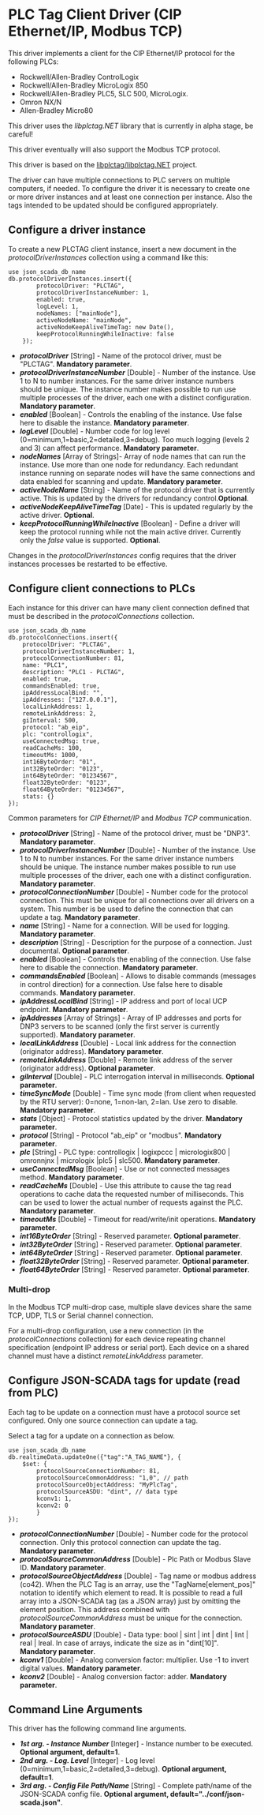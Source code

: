 # PLC Tag Client Driver (CIP Ethernet/IP, Modbus TCP)

This driver implements a client for the CIP Ethernet/IP protocol for the following PLCs:

* Rockwell/Allen-Bradley ControlLogix
* Rockwell/Allen-Bradley MicroLogix 850
* Rockwell/Allen-Bradley PLC5, SLC 500, MicroLogix.
* Omron NX/N
* Allen-Bradley Micro80

This driver uses the _libplctag.NET_ library that is currently in alpha stage, be careful!

This driver eventually will also support the Modbus TCP protocol.

This driver is based on the [libplctag/libplctag.NET](https://github.com/libplctag/libplctag.NET) project.

The driver can have multiple connections to PLC servers on multiple computers, if needed.
To configure the driver it is necessary to create one or more driver instances and at least one connection per instance. Also the tags intended to be updated should be configured appropriately.

##  Configure a driver instance

To create a new PLCTAG client instance, insert a new document in the _protocolDriverInstances_ collection using a command like this:

    use json_scada_db_name
    db.protocolDriverInstances.insert({
            protocolDriver: "PLCTAG",
            protocolDriverInstanceNumber: 1,
            enabled: true,
            logLevel: 1,
            nodeNames: ["mainNode"], 
            activeNodeName: "mainNode",
            activeNodeKeepAliveTimeTag: new Date(),
            keepProtocolRunningWhileInactive: false
        });

* _**protocolDriver**_ [String] - Name of the protocol driver, must be "PLCTAG". **Mandatory parameter**.
* _**protocolDriverInstanceNumber**_ [Double] - Number of the instance. Use 1 to N to number instances. For the same driver instance numbers should be unique. The instance number makes possible to run use multiple processes of the driver, each one with a distinct configuration. **Mandatory parameter**.
* _**enabled**_ [Boolean] - Controls the enabling of the instance. Use false here to disable the instance. **Mandatory parameter**.
* _**logLevel**_ [Double] - Number code for log level (0=minimum,1=basic,2=detailed,3=debug). Too much logging (levels 2 and 3) can affect performance. **Mandatory parameter**.
* _**nodeNames**_ [Array of Strings]- Array of node names that can run the instance. Use more than one node for redundancy. Each redundant instance running on separate nodes will have the same connections and data enabled for scanning and update. **Mandatory parameter**.
* _**activeNodeName**_ [String] - Name of the protocol driver that is currently active. This is updated by the drivers for redundancy control.**Optional**.
* _**activeNodeKeepAliveTimeTag**_ [Date] - This is updated regularly  by the active driver. **Optional**.
* _**keepProtocolRunningWhileInactive**_ [Boolean] - Define a driver will keep the protocol running while not the main active driver. Currently only the _false_ value is supported. **Optional**.

Changes in the _protocolDriverInstances_ config requires that the driver instances processes be restarted to be effective.

## Configure client connections to PLCs

Each instance for this driver can have many client connection defined that must be described in the _protocolConnections_ collection.

    use json_scada_db_name
    db.protocolConnections.insert({
        protocolDriver: "PLCTAG",
        protocolDriverInstanceNumber: 1,
        protocolConnectionNumber: 81,
        name: "PLC1",
        description: "PLC1 - PLCTAG",
        enabled: true,
        commandsEnabled: true,
        ipAddressLocalBind: "", 
        ipAddresses: ["127.0.0.1"],
        localLinkAddress: 1,
        remoteLinkAddress: 2,
        giInterval: 500, 
        protocol: "ab_eip",
        plc: "controllogix",
        useConnectedMsg: true,
        readCacheMs: 100,
        timeoutMs: 1000,
        int16ByteOrder: "01",
        int32ByteOrder: "0123",
        int64ByteOrder: "01234567",
        float32ByteOrder: "0123",
        float64ByteOrder: "01234567",        
        stats: {}
    });

Common parameters for _CIP Ethernet/IP_ and _Modbus TCP_ communication.
* _**protocolDriver**_ [String] - Name of the protocol driver, must be  "DNP3". **Mandatory parameter**.
* _**protocolDriverInstanceNumber**_ [Double] - Number of the instance. Use 1 to N to number instances. For the same driver instance numbers should be unique. The instance number makes possible to run use multiple processes of the driver, each one with a distinct configuration. **Mandatory parameter**.
* _**protocolConnectionNumber**_ [Double] - Number code for the protocol connection. This must be unique for all connections over all drivers on a system. This number is be used to define the connection that can update a tag. **Mandatory parameter**.
* _**name**_ [String] - Name for a connection. Will be used for logging. **Mandatory parameter**.
* _**description**_ [String] - Description for the purpose of a connection. Just documental. **Optional parameter**.
* _**enabled**_ [Boolean] - Controls the enabling of the connection. Use false here to disable the connection. **Mandatory parameter**.
* _**commandsEnabled**_ [Boolean] - Allows to disable commands (messages in control direction) for a connection. Use false here to disable commands. **Mandatory parameter**.
* _**ipAddressLocalBind**_ [String] - IP address and port of local UCP endpoint. **Mandatory parameter**.
* _**ipAddresses**_ [Array of Strings] - Array of IP addresses and ports for DNP3 servers to be scanned (only the first server is currently supported). **Mandatory parameter**.
* _**localLinkAddress**_ [Double] - Local link address for the connection (originator address). **Mandatory parameter**.
* _**remoteLinkAddress**_ [Double] - Remote link address of the server (originator address). **Optional parameter**.
* _**giInterval**_ [Double] - PLC interrogation interval in milliseconds. **Optional parameter**.
* _**timeSyncMode**_ [Double] - Time sync mode (from client when requested by the RTU server): 0=none, 1=non-lan, 2=lan. Use zero to disable. **Mandatory parameter**.
* _**stats**_ [Object] - Protocol statistics updated by the driver. **Mandatory parameter**.
* _**protocol**_ [String] - Protocol "ab_eip" or "modbus". **Mandatory parameter**.
* _**plc**_ [String] - PLC type: controllogix | logixpccc | micrologix800 | omronnjnx | micrologix |plc5 | slc500. **Mandatory parameter**.
* _**useConnectedMsg**_ [Boolean] - Use or not connected messages method. **Mandatory parameter**.
* _**readCacheMs**_ [Double] - Use this attribute to cause the tag read operations to cache data the requested number of milliseconds. This can be used to lower the actual number of requests against the PLC. **Mandatory parameter**.
* _**timeoutMs**_ [Double] - Timeout for read/write/init operations. **Mandatory parameter**.
* _**int16ByteOrder**_ [String] - Reserved parameter. **Optional parameter**.
* _**int32ByteOrder**_ [String] - Reserved parameter. **Optional parameter**.
* _**int64ByteOrder**_ [String] - Reserved parameter. **Optional parameter**.
* _**float32ByteOrder**_ [String] - Reserved parameter. **Optional parameter**.
* _**float64ByteOrder**_ [String] - Reserved parameter. **Optional parameter**.

### Multi-drop 

In the Modbus TCP multi-drop case, multiple slave devices share the same TCP, UDP, TLS or Serial channel connection.

For a multi-drop configuration, use a new connection (in the _protocolConnections_ collection) for each device repeating channel specification (endpoint IP address or serial port). Each device on a shared channel must have a distinct _remoteLinkAddress_ parameter.

## Configure JSON-SCADA tags for update (read from PLC)

Each tag to be update on a connection must have a protocol source set configured. Only one source connection can update a tag.

Select a tag for a update on a connection as below.

    use json_scada_db_name
    db.realtimeData.updateOne({"tag":"A_TAG_NAME"}, {
        $set: {
            protocolSourceConnectionNumber: 81,
            protocolSourceCommonAddress: "1,0", // path
            protocolSourceObjectAddress: "MyPlcTag",
            protocolSourceASDU: "dint", // data type
            kconv1: 1,
            kconv2: 0
            }
    });

* _**protocolConnectionNumber**_ [Double] - Number code for the protocol connection. Only this protocol connection can update the tag. **Mandatory parameter**.
* _**protocolSourceCommonAddress**_ [Double] - Plc Path or Modbus Slave ID. **Mandatory parameter**.
* _**protocolSourceObjectAddress**_ [Double] - Tag name or modbus address (co42). When the PLC Tag is an array, use the "TagName[element_pos]" notation to identify which element to read. It is possible to read a full array into a JSON-SCADA tag (as a JSON array) just by omitting the element position. This address combined with _protocolSourceCommonAddress_ must be unique for the connection. **Mandatory parameter**.
* _**protocolSourceASDU**_ [Double] - Data type: bool | sint | int | dint | lint | real | lreal. In case of arrays, indicate the size as in "dint[10]". **Mandatory parameter**.
* _**kconv1**_ [Double] - Analog conversion factor: multiplier. Use -1 to invert digital values. **Mandatory parameter**.
* _**kconv2**_ [Double] - Analog conversion factor: adder. **Mandatory parameter**.

## Command Line Arguments

This driver has the following command line arguments.

* _**1st arg. - Instance Number**_ [Integer] - Instance number to be executed. **Optional argument, default=1**.
* _**2nd arg. - Log. Level**_ [Integer] - Log level (0=minimum,1=basic,2=detailed,3=debug). **Optional argument, default=1**.
* _**3rd arg. - Config File Path/Name**_ [String] - Complete path/name of the JSON-SCADA config file. **Optional argument, default="../conf/json-scada.json"**.
